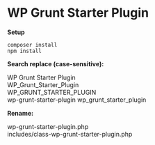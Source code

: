 # WP Grunt Starter Plugin

**Setup**

`composer install`  
`npm install`

**Search replace (case-sensitive):**

WP Grunt Starter Plugin  
WP_Grunt_Starter_Plugin  
WP_GRUNT_STARTER_PLUGIN  
wp-grunt-starter-plugin
wp_grunt_starter_plugin

**Rename:**

wp-grunt-starter-plugin.php  
includes/class-wp-grunt-starter-plugin.php

